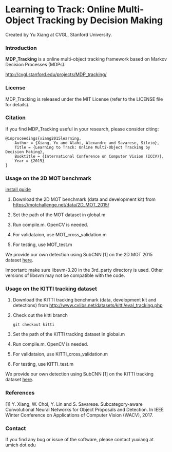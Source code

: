 # Learning to Track: Online Multi-Object Tracking by Decision Making

Created by Yu Xiang at CVGL, Stanford University.

### Introduction

**MDP_Tracking** is a online multi-object tracking framework based on Markov Decision Processes (MDPs).

http://cvgl.stanford.edu/projects/MDP_tracking/

### License

MDP_Tracking is released under the MIT License (refer to the LICENSE file for details).

### Citation

If you find MDP_Tracking useful in your research, please consider citing:

    @inproceedings{xiang2015learning,
        Author = {Xiang, Yu and Alahi, Alexandre and Savarese, Silvio},
        Title = {Learning to Track: Online Multi-Object Tracking by Decision Making},
        Booktitle = {International Conference on Computer Vision (ICCV)},
        Year = {2015}
    }

### Usage on the 2D MOT benchmark
[install guide](https://www.smwenku.com/a/5b7f87292b717767c6b0043b/zh-cn/)

1. Download the 2D MOT benchmark (data and development kit) from https://motchallenge.net/data/2D_MOT_2015/

2. Set the path of the MOT dataset in global.m

3. Run compile.m. OpenCV is needed.

4. For validataion, use MOT_cross_validation.m

5. For testing, use MOT_test.m

We provide our own detection using SubCNN [1] on the 2D MOT 2015 dataset [here](https://drive.google.com/open?id=0B4WdmTHU8V7VeVlISVhMNjQ3N1k).

Important: make sure libsvm-3.20 in the 3rd_party directory is used. Other versions of libsvm may not be compatible with the code.

### Usage on the KITTI tracking dataset

1. Download the KITTI tracking benchmark (data, development kit and detections) from http://www.cvlibs.net/datasets/kitti/eval_tracking.php

2. Check out the kitti branch
    ```Shell
    git checkout kitti
    ```

3. Set the path of the KITTI tracking dataset in global.m

4. Run compile.m. OpenCV is needed.

5. For validataion, use KITTI_cross_validation.m

6. For testing, use KITTI_test.m

We provide our own detection using SubCNN [1] on the KITTI tracking dataset [here](https://drive.google.com/open?id=0B4WdmTHU8V7Vd29GeFBqdl9yQXM).

### References

[1] Y. Xiang, W. Choi, Y. Lin and S. Savarese. Subcategory-aware Convolutional Neural Networks for Object Proposals and Detection. In IEEE Winter Conference on Applications of Computer Vision (WACV), 2017.

### Contact

If you find any bug or issue of the software, please contact yuxiang at umich dot edu
